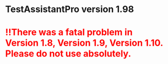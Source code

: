 # TestAssistantPro version 1.98

# <span style="color:red">!!There was a fatal problem in Version 1.8, Version 1.9, Version 1.10. Please do not use absolutely.</span>
